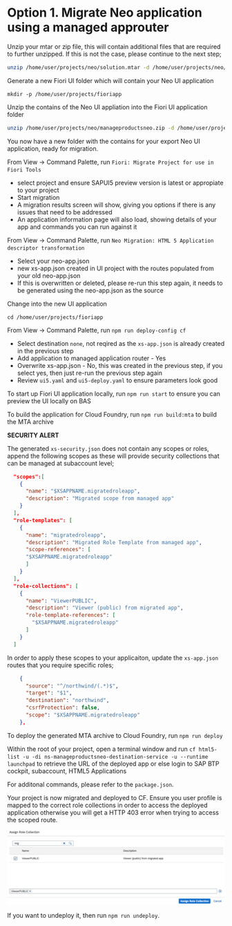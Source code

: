 # Option 1. Migrate Neo application using a managed approuter

Unzip your mtar or zip file, this will contain additional files that are required to further unzipped. If this is not the case, please continue to the next step;
```BASH
unzip /home/user/projects/neo/solution.mtar -d /home/user/projects/neo/
```

Generate a new Fiori UI folder which will contain your Neo UI application
```
mkdir -p /home/user/projects/fioriapp
```

Unzip the contains of the Neo UI appliation into the Fiori UI application folder
```BASH
unzip /home/user/projects/neo/manageproductsneo.zip -d /home/user/projects/fioriapp/
```

You now have a new folder with the contains for your export Neo UI application, ready for migration.

From View -> Command Palette, run `Fiori: Migrate Project for use in Fiori Tools`
- select project and ensure SAPUI5 preview version is latest or appropiate to your project
- Start migration
- A migration results screen will show, giving you options if there is any issues that need to be addressed
- An application information page will also load, showing details of your app and commands you can run against it

From View -> Command Palette, run `Neo Migration: HTML 5 Application descriptor transformation`
- Select your neo-app.json
- new xs-app.json created in UI project with the routes populated from your old neo-app.json
- If this is overwritten or deleted, please re-run this step again, it needs to be generated using the neo-app.json as the source

Change into the new UI application
```
cd /home/user/projects/fioriapp
```

From View -> Command Palette, run `npm run deploy-config cf`
- Select destination `none`, not reqired as the `xs-app.json` is already created in the previous step
- Add application to managed application router - Yes
- Overwrite xs-app.json - No, this was created in the previous step, if you select yes, then just re-run the previous step again
- Review `ui5.yaml` and `ui5-deploy.yaml` to ensure parameters look good

To start up Fiori UI application locally, run `npm run start` to ensure you can preview the UI locally on BAS

To build the application for Cloud Foundry, run `npm run build:mta` to build the MTA archive

__SECURITY ALERT__

The generated `xs-security.json` does not contain any scopes or roles, append the following scopes as these will provide security collections that can be managed at subaccount level;

```JSON
  "scopes":[
    {
      "name": "$XSAPPNAME.migratedroleapp",
      "description": "Migrated scope from managed app"
    }
  ],
  "role-templates": [
    {
      "name": "migratedroleapp",
      "description": "Migrated Role Template from managed app",
      "scope-references": [
      "$XSAPPNAME.migratedroleapp"
      ]
    }
  ],
  "role-collections": [
    {
      "name": "ViewerPUBLIC",
      "description": "Viewer (public) from migrated app",
      "role-template-references": [
        "$XSAPPNAME.migratedroleapp"
      ]
    }
  ]
  ```

In order to apply these scopes to your applicaiton, update the `xs-app.json` routes that you require specific roles;
```JSON
    {
      "source": "^/northwind/(.*)$",
      "target": "$1",
      "destination": "northwind",
      "csrfProtection": false,
      "scope": "$XSAPPNAME.migratedroleapp"
    },
```

To deploy the generated MTA archive to Cloud Foundry, run `npm run deploy`

Within the root of your project, open a terminal window and run `cf html5-list -u -di ns-manageproductsneo-destination-service -u --runtime launchpad` to retrieve the URL of the deployed app or else login to SAP BTP cockpit, subaccount, HTML5 Applications

For additonal commands, please refer to the `package.json`.

Your project is now migrated and deployed to CF. Ensure you user profile is mapped to the correct role collections in order to access the deployed application otherwise you will get a HTTP 403 error when trying to access the scoped route.

![Alt text](ViewerPublicRole.png?raw=true "Viewer role")

If you want to undeploy it, then run `npm run undeploy`.
